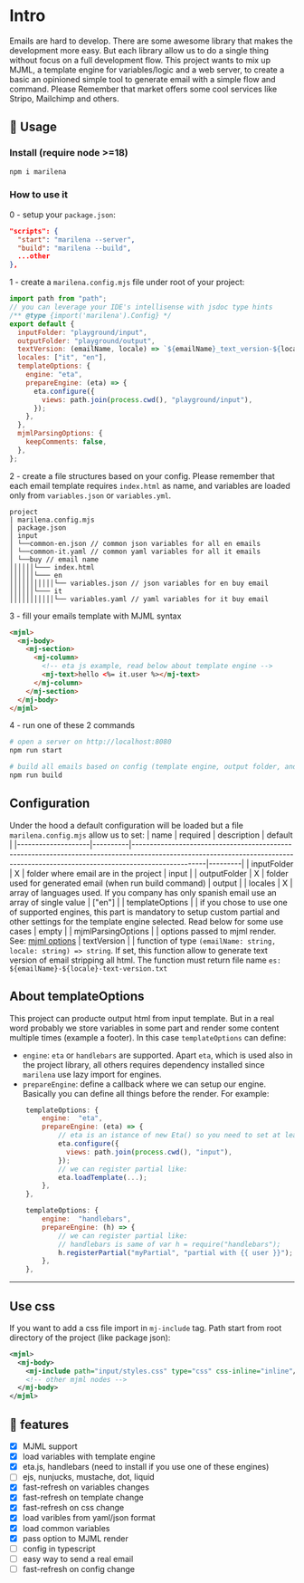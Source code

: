 # Intro

Emails are hard to develop. There are some awesome library that makes the development more easy. But each library allow us to do a single thing without focus on a full development flow. This project wants to mix up MJML, a template engine for variables/logic and a web server, to create a basic an opinioned simple tool to generate email with a simple flow and command. Please Remember that market offers some cool services like Stripo, Mailchimp and others.

## 🚀 Usage

### Install (require node >=18)

```sh
npm i marilena
```

### How to use it

0 - setup your `package.json`:

```json
"scripts": {
  "start": "marilena --server",
  "build": "marilena --build",
  ...other
},
```

1 - create a `marilena.config.mjs` file under root of your project:

```js
import path from "path";
// you can leverage your IDE's intellisense with jsdoc type hints
/** @type {import('marilena').Config} */
export default {
  inputFolder: "playground/input",
  outputFolder: "playground/output",
  textVersion: (emailName, locale) => `${emailName}_text_version-${locale}.txt`,
  locales: ["it", "en"],
  templateOptions: {
    engine: "eta",
    prepareEngine: (eta) => {
      eta.configure({
        views: path.join(process.cwd(), "playground/input"),
      });
    },
  },
  mjmlParsingOptions: {
    keepComments: false,
  },
};
```

2 - create a file structures based on your config. Please remember that each email template requires `index.html` as name, and variables are loaded only from `variables.json` or `variables.yml`.

```
project
| marilena.config.mjs
│ package.json
│ input
│ └──common-en.json // common json variables for all en emails
│ └──common-it.yaml // common yaml variables for all it emails
│ └──buy // email name
││││││└─── index.html
││││││└─── en
│││││││││││└── variables.json // json variables for en buy email
││││││└─── it
│││││││││││└── variables.yaml // yaml variables for it buy email
```

3 - fill your emails template with MJML syntax

```html
<mjml>
  <mj-body>
    <mj-section>
      <mj-column>
        <!-- eta js example, read below about template engine -->
        <mj-text>hello <%= it.user %></mj-text>
      </mj-column>
    </mj-section>
  </mj-body>
</mjml>
```

4 - run one of these 2 commands

```sh
# open a server on http://localhost:8080
npm run start
```

```sh
# build all emails based on config (template engine, output folder, and locales)
npm run build
```

## Configuration

Under the hood a default configuration will be loaded but a file `marilena.config.mjs` allow us to set:
| name | required | description | default |
|--------------------|----------|--------------------------------------------------------------------------------------------------------------------------------------------------------------------------------|---------|
| inputFolder | X | folder where email are in the project | input |
| outputFolder | X | folder used for generated email (when run build command) | output |
| locales | X | array of languages used. If you company has only spanish email use an array of single value | ["en"] |
| templateOptions | | if you chose to use one of supported engines, this part is mandatory to setup custom partial and other settings for the template engine selected. Read below for some use cases | empty |
| mjmlParsingOptions | | options passed to mjml render. See: [mjml options](https://www.npmjs.com/package/mjml)
| textVersion | | function of type `(emailName: string, locale: string) => string`. If set, this function allow to generate text version of email stripping all html. The function must return file name `es: ${emailName}-${locale}-text-version.txt`

## About templateOptions

This project can producte output html from input template. But in a real word probably we store variables in some part and render some content multiple times (example a footer). In this case `templateOptions` can define:

- `engine`: `eta` or `handlebars` are supported. Apart `eta`, which is used also in the project library, all others requires dependency installed since `marilena` use lazy import for engines.
- `prepareEngine`: define a callback where we can setup our engine. Basically you can define all things before the render. For example:

```js
	templateOptions: {
		engine:  "eta",
		prepareEngine: (eta) => {
            // eta is an istance of new Eta() so you need to set at least views options for templates/layout/partials
            eta.configure({
              views: path.join(process.cwd(), "input"),
            });
            // we can register partial like:
            eta.loadTemplate(...);
		},
	},
```

```js
	templateOptions: {
		engine:  "handlebars",
		prepareEngine: (h) => {
            // we can register partial like:
            // handlebars is same of var h = require("handlebars");
            h.registerPartial("myPartial", "partial with {{ user }}");
		},
	},
```

---

## Use css

If you want to add a css file import in `mj-include` tag. Path start from root directory of the project (like package json):

```xml
<mjml>
  <mj-body>
    <mj-include path="input/styles.css" type="css" css-inline="inline"/>
    <!-- other mjml nodes -->
  </mj-body>
</mjml>
```

## 🚀 features

- [x] MJML support
- [x] load variables with template engine
- [x] eta.js, handlebars (need to install if you use one of these engines)
- [ ] ejs, nunjucks, mustache, dot, liquid
- [x] fast-refresh on variables changes
- [x] fast-refresh on template change
- [x] fast-refresh on css change
- [x] load varibles from yaml/json format
- [x] load common variables
- [x] pass option to MJML render
- [ ] config in typescript
- [ ] easy way to send a real email
- [ ] fast-refresh on config change
